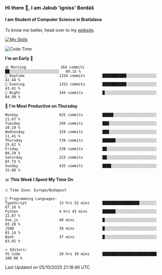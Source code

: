 ### Hi there 👋, I am Jakub 'igniss' Bordáš

#### I am Student of Computer Science in Bratislava
To know me better, head over to my [website](https://bordas.sk).

[![My Skills](https://skillicons.dev/icons?i=js,typescript,html,css,figma,svelte,vue,next,postgresql,nest,express,nodejs)](https://bordas.sk)


<!--START_SECTION:waka-->
![Code Time](http://img.shields.io/badge/Code%20Time-2%2C167%20hrs%2012%20mins-blue)

**I'm an Early 🐤** 

```text
🌞 Morning                264 commits         ██░░░░░░░░░░░░░░░░░░░░░░░   09.15 % 
🌆 Daytime                1224 commits        ███████████░░░░░░░░░░░░░░   42.44 % 
🌃 Evening                1252 commits        ███████████░░░░░░░░░░░░░░   43.41 % 
🌙 Night                  144 commits         █░░░░░░░░░░░░░░░░░░░░░░░░   04.99 % 
```
📅 **I'm Most Productive on Thursday** 

```text
Monday                   625 commits         █████░░░░░░░░░░░░░░░░░░░░   21.67 % 
Tuesday                  294 commits         ███░░░░░░░░░░░░░░░░░░░░░░   10.19 % 
Wednesday                329 commits         ███░░░░░░░░░░░░░░░░░░░░░░   11.41 % 
Thursday                 739 commits         ██████░░░░░░░░░░░░░░░░░░░   25.62 % 
Friday                   239 commits         ██░░░░░░░░░░░░░░░░░░░░░░░   08.29 % 
Saturday                 223 commits         ██░░░░░░░░░░░░░░░░░░░░░░░   07.73 % 
Sunday                   435 commits         ████░░░░░░░░░░░░░░░░░░░░░   15.08 % 
```


📊 **This Week I Spent My Time On** 

```text
🕑︎ Time Zone: Europe/Budapest

💬 Programming Languages: 
TypeScript               13 hrs 52 mins      █████████████████░░░░░░░░   67.16 % 
Python                   4 hrs 43 mins       ██████░░░░░░░░░░░░░░░░░░░   22.87 % 
Vue.js                   40 mins             █░░░░░░░░░░░░░░░░░░░░░░░░   03.28 % 
JSON                     38 mins             █░░░░░░░░░░░░░░░░░░░░░░░░   03.14 % 
Bash                     37 mins             █░░░░░░░░░░░░░░░░░░░░░░░░   03.01 % 

🔥 Editors: 
VS Code                  20 hrs 39 mins      █████████████████████████   100.00 % 
```


 Last Updated on 05/10/2025 21:18:46 UTC
<!--END_SECTION:waka-->
